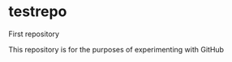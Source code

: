 testrepo
========

First repository

This repository is for the purposes of experimenting with GitHub
